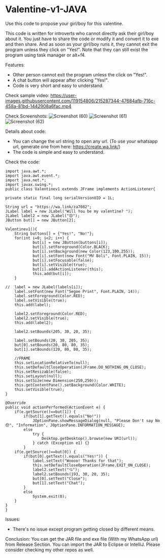# Valentine-v1-JAVA
Use this code to propose your girl/boy for this valentine.

This code is written for introverts who cannot directly ask their girl/boy about it. You just have to share the code or modify it and convert it to exe and then share. And as soon as your girl/boy runs it, they cannot exit the program unless they click on "Yes!". Note that they can still exist the program using task manager or alt+f4.

Features:
* Other person cannot exit the program unless the click on "Yes!".
* A chat button will appear after clicking "Yes!".
* Code is very short and easy to understand.

Check sample video:
https://user-images.githubusercontent.com/119154806/215287344-47684afb-716c-458a-81bd-1442908a6fac.mp4

Check Screenshots:
![Screenshot (60)](https://user-images.githubusercontent.com/119154806/215287449-649e604a-bf83-4c63-90a5-91f7d7e4e359.png)
![Screenshot (61)](https://user-images.githubusercontent.com/119154806/215287453-e3c9e251-86c5-4ce5-8e78-56410f945168.png)
![Screenshot (62)](https://user-images.githubusercontent.com/119154806/215287459-277a9736-05bd-4583-8892-770876e5e55a.png)

Details about code:
* You can change the url string to open any url. (To use your whatsapp url, generate one from here: https://create.wa.link/)
* The code is simple and easy to understand.

Check the code:

	import java.awt.*;
	import java.awt.event.*;
	import java.net.*;
	import javax.swing.*;
	public class Valentinev1 extends JFrame implements ActionListener{
	
	private static final long serialVersionUID = 1L;
	
	String url = "https://wa.link/za7082";
	JLabel label = new JLabel("Will You be my valentine? ");
	JLabel label2 = new JLabel("😍");
	JButton but[] = new JButton[2];
	
	Valentinev1(){
		String buttons[] = {"Yes!", "No!"};
		for(int i=0; i<2; i++) {
				but[i] = new JButton(buttons[i]);
				but[i].setForeground(Color.BLACK);
				but[i].setBackground(new Color(123,100,255));
				but[i].setFont(new Font("MV Boli", Font.PLAIN, 15));
				but[i].setFocusable(false);
				but[i].setVisible(true);
				but[i].addActionListener(this);
				this.add(but[i]);
		}
		
	//	label = new JLabel(labels[i]);
		label.setFont(new Font("Segoe Print", Font.PLAIN, 14));
		label.setForeground(Color.RED);
		label.setVisible(true);
		this.add(label);
		
		label2.setForeground(Color.RED);
		label2.setVisible(true);
		this.add(label2);
		
		label2.setBounds(205, 30, 20, 35);
		
		label.setBounds(20, 30, 205, 35);
		but[0].setBounds(20, 80, 80, 35);
		but[1].setBounds(120, 80, 80, 35);
		
		//FRAME
		this.setLocationRelativeTo(null);
		this.setDefaultCloseOperation(JFrame.DO_NOTHING_ON_CLOSE);
		this.setResizable(false);
		this.setLayout(null);
		this.setSize(new Dimension(250,250));
		this.getContentPane().setBackground(Color.WHITE);
		this.setVisible(true);
	}

	@Override
	public void actionPerformed(ActionEvent e) {
		if(e.getSource()==but[1]) {
			if(but[1].getText().equals("No!"))
				JOptionPane.showMessageDialog(null, "Please Don't say No 😞", "Information", JOptionPane.INFORMATION_MESSAGE);
			else
				try {
					Desktop.getDesktop().browse(new URI(url));
				} catch (Exception e1) {} 
			}
		if(e.getSource()==but[0]) {
			if(but[0].getText().equals("Yes!")) {
				label.setText("Woooo! Thanks for that");
				this.setDefaultCloseOperation(JFrame.EXIT_ON_CLOSE);
				label2.setText("💘");
				label2.setBounds(193, 30, 20, 35);
				but[0].setText("Close");
				but[1].setText("Chat");
			}
			else
				System.exit(0);
		}
	}
	}
	
Issues:
* There's no issue except program getting closed by different means.

Conclusion:
You can get the JAR file and exe file (With my WhatsApp url) from Release Section. You can import the JAR to Eclipse or IntelliJ.
Please consider checking my other repos as well.

